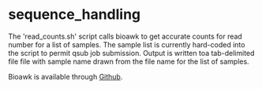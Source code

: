 # sequence_handling

The 'read_counts.sh' script calls bioawk to get accurate counts for read number for a list of samples. The sample list is currently hard-coded into the script to permit qsub job submission. Output is written toa tab-delimited file file with sample name drawn from the file name for the list of samples.

Bioawk is available through [Github](https://github.com/lh3/bioawk).
 
